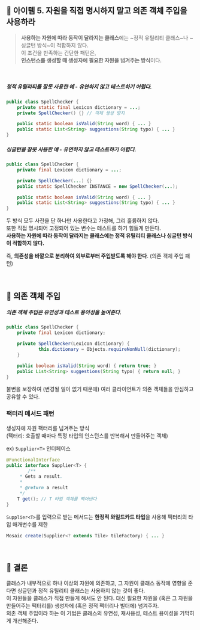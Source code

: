 ## 🔗 아이템 5. 자원을 직접 명시하지 말고 의존 객체 주입을 사용하라

> **사용하는 자원에 따라 동작이 달라지는 클래스**에는 ~정적 유틸리티 클래스~나 ~싱글턴 방식~이 적합하지 않다.  
이 조건을 만족하는 간단한 패턴은,  
**인스턴스를 생성할 때 생성자에 필요한 자원을 넘겨주는 방식**이다.

&nbsp; 

##### 정적 유틸리티를 잘못 사용한 예 - 유연하지 않고 테스트하기 어렵다.
```java
public class SpellChecker {
	private static final Lexicon dictionary = ...;
	private SpellChecker() {} // 객체 생성 방지 

	public static boolean isValid(String word) { ... } 
	public static List<String> suggestions(String typo) { ... } 
}
```

##### 싱글턴을 잘못 사용한 예 - 유연하지 않고 테스트하기 어렵다.
```java
public class SpellChecker { 
	private final Lexicon dictionary = ...; 

	private SpellChecker(...) {} 
	public static SpellChecker INSTANCE = new SpellChecker(...); 

	public static boolean isValid(String word) { ... } 
	public static List<String> suggestions(String typo) { ... } 
}
```

두 방식 모두 사전을 단 하나만 사용한다고 가정해, 그리 훌륭하지 않다.   
또한 직접 명시되어 고정되어 있는 변수는 테스트를 하기 힘들게 만든다.  
**사용하는 자원에 따라 동작이 달라지는 클래스에는 정적 유틸리티 클래스나 싱글턴 방식이 적합하지 않다.**  

즉, **의존성을 바깥으로 분리하여 외부로부터 주입받도록 해야 한다**. (의존 객체 주입 패턴)

&nbsp;

## 💎 의존 객체 주입
##### 의존 객체 주입은 유연성과 테스트 용이성을 높여준다.
```java
public class SpellChecker { 
	private final Lexicon dictionary; 

	private SpellChecker(Lexicon dictionary) { 
    		this.dictionary = Objects.requireNonNull(dictionary); 
 	} 

	public boolean isValid(String word) { return true; } 
	public List<String> suggestions(String typo) { return null; } 
}
```
불변을 보장하여 (변경될 일이 없기 때문에) 여러 클라이언트가 의존 객체들을 안심하고 공유할 수 있다.

### 팩터리 메서드 패턴

생성자에 자원 팩터리를 넘겨주는 방식  
(팩터리: 호출할 때마다 특정 타입의 인스턴스를 반복해서 만들어주는 객체)

ex) `Supplier<T>` 인터페이스  

```java
@FunctionalInterface
public interface Supplier<T> {
		/**
     * Gets a result.
     *
     * @return a result
     */
    T get(); // T 타입 객체를 찍어낸다
}
```

`Supplier<T>`를 입력으로 받는 메서드는 **한정적 와일드카드 타입**을 사용해 팩터리의 타입 매개변수를 제한

```java
Mosaic create(Supplier<? extends Tile> tileFactory) { ... }
```

&nbsp;

## 💎 결론

클래스가 내부적으로 하나 이상의 자원에 의존하고, 그 자원이 클래스 동작에 영향을 준다면 싱글턴과 정적 유틸리티 클래스는 사용하지 않는 것이 좋다.  
이 자원들을 클래스가 직접 만들게 해서도 안 된다. 대신 필요한 자원을 (혹은 그 자원을 만들어주는 팩터리를) 생성자에 (혹은 정적 팩터리나 빌더에) 넘겨주자.  
의존 객체 주입이라 하는 이 기법은 클래스의 유연성, 재사용성, 테스트 용이성을 기막히게 개선해준다.

